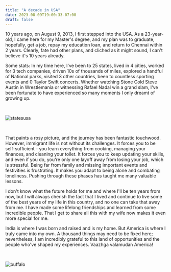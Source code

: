 ```yaml
---
title: "A decade in USA"
date: 2023-08-09T19:00:33-07:00
draft: false
---
```


10 years ago, on August 9, 2013, I first stepped into the USA. As a 23-year-old, I came here for my Master's degree, and my plan was to graduate, hopefully, get a job, repay my education loan, and return to Chennai within 2 years. Clearly, fate had other plans, and cliched as it might sound, I can't believe it's 10 years already. 

Some stats: In my time here, I've been to 25 states, lived in 4 cities, worked for 3 tech companies, driven 10s of thousands of miles, explored a handful of National parks, visited 3 other countries, been to countless sporting events and 0 Taylor Swift concerts. Whether watching Stone Cold Steve Austin in Wrestlemania or witnessing Rafael Nadal win a grand slam, I've been fortunate to have experienced so many moments I only dreamt of growing up. 

&nbsp;&nbsp;

![statesusa](/statesusa.jpg)

&nbsp;&nbsp;

That paints a rosy picture, and the journey has been fantastic touchwood. However, immigrant life is not without its challenges. It forces you to be self-sufficient - you learn everything from cooking, managing your finances, and cleaning your toilet. It forces you to keep updating your skills, and even if you do, you're only one layoff away from losing your job, which is stressful. Being far from family and missing important events and festivities is frustrating. It makes you adapt to being alone and combating loneliness. Pushing through these phases has taught me many valuable lessons. 

I don't know what the future holds for me and where I'll be ten years from now, but I will always cherish the fact that I lived and continue to live some of the best years of my life in this country, and no one can take that away from me. I have made some lifelong friendships and learned from some incredible people. That I get to share all this with my wife now makes it even more special for me. 

India is where I was born and raised and is my home. But America is where I truly came into my own. A thousand things may need to be fixed here; nevertheless, I am incredibly grateful to this land of opportunities and the people who've shaped my experiences. Vaazhga valamudan America! 

&nbsp;&nbsp;

![buffalo](/buffalo.jpg "23 Englewood Ave, Buffalo, NY. My first home in the US - August 2013")